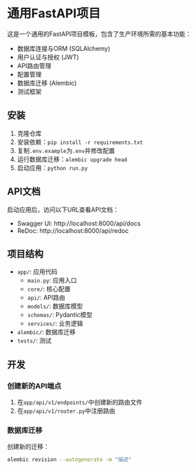 # 通用FastAPI项目

这是一个通用的FastAPI项目模板，包含了生产环境所需的基本功能：

- 数据库连接与ORM (SQLAlchemy)
- 用户认证与授权 (JWT)
- API路由管理
- 配置管理
- 数据库迁移 (Alembic)
- 测试框架

## 安装

1. 克隆仓库
2. 安装依赖：`pip install -r requirements.txt`
3. 复制`.env.example`为`.env`并修改配置
4. 运行数据库迁移：`alembic upgrade head`
5. 启动应用：`python run.py`

## API文档

启动应用后，访问以下URL查看API文档：

- Swagger UI: http://localhost:8000/api/docs
- ReDoc: http://localhost:8000/api/redoc

## 项目结构

- `app/`: 应用代码
  - `main.py`: 应用入口
  - `core/`: 核心配置
  - `api/`: API路由
  - `models/`: 数据库模型
  - `schemas/`: Pydantic模型
  - `services/`: 业务逻辑
- `alembic/`: 数据库迁移
- `tests/`: 测试

## 开发

### 创建新的API端点

1. 在`app/api/v1/endpoints/`中创建新的路由文件
2. 在`app/api/v1/router.py`中注册路由

### 数据库迁移

创建新的迁移：

```bash
alembic revision --autogenerate -m "描述"